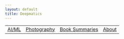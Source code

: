 ```yaml
---
layout: default
title: Deepmatics
---
```

<link rel="stylesheet" href="./assets/style.css">

<table class="centered-table">
  <tr>
    <td><a href="./ai-ml/index.md">AI/ML</a></td>
    <td><a href="./photography/index.md">Photography</a></td>
    <td><a href="./book-summaries/index.md">Book Summaries</a></td>
    <td><a href="../blog/general/about.md">About</a></td>
  </tr>
</table>
